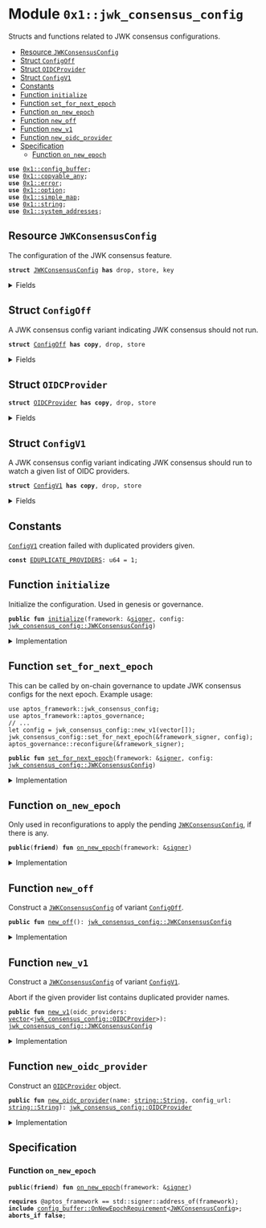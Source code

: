 
<a id="0x1_jwk_consensus_config"></a>

# Module `0x1::jwk_consensus_config`

Structs and functions related to JWK consensus configurations.


-  [Resource `JWKConsensusConfig`](#0x1_jwk_consensus_config_JWKConsensusConfig)
-  [Struct `ConfigOff`](#0x1_jwk_consensus_config_ConfigOff)
-  [Struct `OIDCProvider`](#0x1_jwk_consensus_config_OIDCProvider)
-  [Struct `ConfigV1`](#0x1_jwk_consensus_config_ConfigV1)
-  [Constants](#@Constants_0)
-  [Function `initialize`](#0x1_jwk_consensus_config_initialize)
-  [Function `set_for_next_epoch`](#0x1_jwk_consensus_config_set_for_next_epoch)
-  [Function `on_new_epoch`](#0x1_jwk_consensus_config_on_new_epoch)
-  [Function `new_off`](#0x1_jwk_consensus_config_new_off)
-  [Function `new_v1`](#0x1_jwk_consensus_config_new_v1)
-  [Function `new_oidc_provider`](#0x1_jwk_consensus_config_new_oidc_provider)
-  [Specification](#@Specification_1)
    -  [Function `on_new_epoch`](#@Specification_1_on_new_epoch)


<pre><code><b>use</b> <a href="config_buffer.md#0x1_config_buffer">0x1::config_buffer</a>;
<b>use</b> <a href="../../aptos-stdlib/doc/copyable_any.md#0x1_copyable_any">0x1::copyable_any</a>;
<b>use</b> <a href="../../aptos-stdlib/../move-stdlib/doc/error.md#0x1_error">0x1::error</a>;
<b>use</b> <a href="../../aptos-stdlib/../move-stdlib/doc/option.md#0x1_option">0x1::option</a>;
<b>use</b> <a href="../../aptos-stdlib/doc/simple_map.md#0x1_simple_map">0x1::simple_map</a>;
<b>use</b> <a href="../../aptos-stdlib/../move-stdlib/doc/string.md#0x1_string">0x1::string</a>;
<b>use</b> <a href="system_addresses.md#0x1_system_addresses">0x1::system_addresses</a>;
</code></pre>



<a id="0x1_jwk_consensus_config_JWKConsensusConfig"></a>

## Resource `JWKConsensusConfig`

The configuration of the JWK consensus feature.


<pre><code><b>struct</b> <a href="jwk_consensus_config.md#0x1_jwk_consensus_config_JWKConsensusConfig">JWKConsensusConfig</a> <b>has</b> drop, store, key
</code></pre>



<details>
<summary>Fields</summary>


<dl>
<dt>
<code>variant: <a href="../../aptos-stdlib/doc/copyable_any.md#0x1_copyable_any_Any">copyable_any::Any</a></code>
</dt>
<dd>
 A config variant packed as an <code>Any</code>.
 Currently the variant type is one of the following.
 - <code><a href="jwk_consensus_config.md#0x1_jwk_consensus_config_ConfigOff">ConfigOff</a></code>
 - <code><a href="jwk_consensus_config.md#0x1_jwk_consensus_config_ConfigV1">ConfigV1</a></code>
</dd>
</dl>


</details>

<a id="0x1_jwk_consensus_config_ConfigOff"></a>

## Struct `ConfigOff`

A JWK consensus config variant indicating JWK consensus should not run.


<pre><code><b>struct</b> <a href="jwk_consensus_config.md#0x1_jwk_consensus_config_ConfigOff">ConfigOff</a> <b>has</b> <b>copy</b>, drop, store
</code></pre>



<details>
<summary>Fields</summary>


<dl>
<dt>
<code>dummy_field: bool</code>
</dt>
<dd>

</dd>
</dl>


</details>

<a id="0x1_jwk_consensus_config_OIDCProvider"></a>

## Struct `OIDCProvider`



<pre><code><b>struct</b> <a href="jwk_consensus_config.md#0x1_jwk_consensus_config_OIDCProvider">OIDCProvider</a> <b>has</b> <b>copy</b>, drop, store
</code></pre>



<details>
<summary>Fields</summary>


<dl>
<dt>
<code>name: <a href="../../aptos-stdlib/../move-stdlib/doc/string.md#0x1_string_String">string::String</a></code>
</dt>
<dd>

</dd>
<dt>
<code>config_url: <a href="../../aptos-stdlib/../move-stdlib/doc/string.md#0x1_string_String">string::String</a></code>
</dt>
<dd>

</dd>
</dl>


</details>

<a id="0x1_jwk_consensus_config_ConfigV1"></a>

## Struct `ConfigV1`

A JWK consensus config variant indicating JWK consensus should run to watch a given list of OIDC providers.


<pre><code><b>struct</b> <a href="jwk_consensus_config.md#0x1_jwk_consensus_config_ConfigV1">ConfigV1</a> <b>has</b> <b>copy</b>, drop, store
</code></pre>



<details>
<summary>Fields</summary>


<dl>
<dt>
<code>oidc_providers: <a href="../../aptos-stdlib/../move-stdlib/doc/vector.md#0x1_vector">vector</a>&lt;<a href="jwk_consensus_config.md#0x1_jwk_consensus_config_OIDCProvider">jwk_consensus_config::OIDCProvider</a>&gt;</code>
</dt>
<dd>

</dd>
</dl>


</details>

<a id="@Constants_0"></a>

## Constants


<a id="0x1_jwk_consensus_config_EDUPLICATE_PROVIDERS"></a>

<code><a href="jwk_consensus_config.md#0x1_jwk_consensus_config_ConfigV1">ConfigV1</a></code> creation failed with duplicated providers given.


<pre><code><b>const</b> <a href="jwk_consensus_config.md#0x1_jwk_consensus_config_EDUPLICATE_PROVIDERS">EDUPLICATE_PROVIDERS</a>: u64 = 1;
</code></pre>



<a id="0x1_jwk_consensus_config_initialize"></a>

## Function `initialize`

Initialize the configuration. Used in genesis or governance.


<pre><code><b>public</b> <b>fun</b> <a href="jwk_consensus_config.md#0x1_jwk_consensus_config_initialize">initialize</a>(framework: &<a href="../../aptos-stdlib/../move-stdlib/doc/signer.md#0x1_signer">signer</a>, config: <a href="jwk_consensus_config.md#0x1_jwk_consensus_config_JWKConsensusConfig">jwk_consensus_config::JWKConsensusConfig</a>)
</code></pre>



<details>
<summary>Implementation</summary>


<pre><code><b>public</b> <b>fun</b> <a href="jwk_consensus_config.md#0x1_jwk_consensus_config_initialize">initialize</a>(framework: &<a href="../../aptos-stdlib/../move-stdlib/doc/signer.md#0x1_signer">signer</a>, config: <a href="jwk_consensus_config.md#0x1_jwk_consensus_config_JWKConsensusConfig">JWKConsensusConfig</a>) {
    <a href="system_addresses.md#0x1_system_addresses_assert_aptos_framework">system_addresses::assert_aptos_framework</a>(framework);
    <b>if</b> (!<b>exists</b>&lt;<a href="jwk_consensus_config.md#0x1_jwk_consensus_config_JWKConsensusConfig">JWKConsensusConfig</a>&gt;(@aptos_framework)) {
        <b>move_to</b>(framework, config);
    }
}
</code></pre>



</details>

<a id="0x1_jwk_consensus_config_set_for_next_epoch"></a>

## Function `set_for_next_epoch`

This can be called by on-chain governance to update JWK consensus configs for the next epoch.
Example usage:
```
use aptos_framework::jwk_consensus_config;
use aptos_framework::aptos_governance;
// ...
let config = jwk_consensus_config::new_v1(vector[]);
jwk_consensus_config::set_for_next_epoch(&framework_signer, config);
aptos_governance::reconfigure(&framework_signer);
```


<pre><code><b>public</b> <b>fun</b> <a href="jwk_consensus_config.md#0x1_jwk_consensus_config_set_for_next_epoch">set_for_next_epoch</a>(framework: &<a href="../../aptos-stdlib/../move-stdlib/doc/signer.md#0x1_signer">signer</a>, config: <a href="jwk_consensus_config.md#0x1_jwk_consensus_config_JWKConsensusConfig">jwk_consensus_config::JWKConsensusConfig</a>)
</code></pre>



<details>
<summary>Implementation</summary>


<pre><code><b>public</b> <b>fun</b> <a href="jwk_consensus_config.md#0x1_jwk_consensus_config_set_for_next_epoch">set_for_next_epoch</a>(framework: &<a href="../../aptos-stdlib/../move-stdlib/doc/signer.md#0x1_signer">signer</a>, config: <a href="jwk_consensus_config.md#0x1_jwk_consensus_config_JWKConsensusConfig">JWKConsensusConfig</a>) {
    <a href="system_addresses.md#0x1_system_addresses_assert_aptos_framework">system_addresses::assert_aptos_framework</a>(framework);
    <a href="config_buffer.md#0x1_config_buffer_upsert">config_buffer::upsert</a>(config);
}
</code></pre>



</details>

<a id="0x1_jwk_consensus_config_on_new_epoch"></a>

## Function `on_new_epoch`

Only used in reconfigurations to apply the pending <code><a href="jwk_consensus_config.md#0x1_jwk_consensus_config_JWKConsensusConfig">JWKConsensusConfig</a></code>, if there is any.


<pre><code><b>public</b>(<b>friend</b>) <b>fun</b> <a href="jwk_consensus_config.md#0x1_jwk_consensus_config_on_new_epoch">on_new_epoch</a>(framework: &<a href="../../aptos-stdlib/../move-stdlib/doc/signer.md#0x1_signer">signer</a>)
</code></pre>



<details>
<summary>Implementation</summary>


<pre><code><b>public</b>(<b>friend</b>) <b>fun</b> <a href="jwk_consensus_config.md#0x1_jwk_consensus_config_on_new_epoch">on_new_epoch</a>(framework: &<a href="../../aptos-stdlib/../move-stdlib/doc/signer.md#0x1_signer">signer</a>) <b>acquires</b> <a href="jwk_consensus_config.md#0x1_jwk_consensus_config_JWKConsensusConfig">JWKConsensusConfig</a> {
    <a href="system_addresses.md#0x1_system_addresses_assert_aptos_framework">system_addresses::assert_aptos_framework</a>(framework);
    <b>if</b> (<a href="config_buffer.md#0x1_config_buffer_does_exist">config_buffer::does_exist</a>&lt;<a href="jwk_consensus_config.md#0x1_jwk_consensus_config_JWKConsensusConfig">JWKConsensusConfig</a>&gt;()) {
        <b>let</b> new_config = <a href="config_buffer.md#0x1_config_buffer_extract_v2">config_buffer::extract_v2</a>&lt;<a href="jwk_consensus_config.md#0x1_jwk_consensus_config_JWKConsensusConfig">JWKConsensusConfig</a>&gt;();
        <b>if</b> (<b>exists</b>&lt;<a href="jwk_consensus_config.md#0x1_jwk_consensus_config_JWKConsensusConfig">JWKConsensusConfig</a>&gt;(@aptos_framework)) {
            *<b>borrow_global_mut</b>&lt;<a href="jwk_consensus_config.md#0x1_jwk_consensus_config_JWKConsensusConfig">JWKConsensusConfig</a>&gt;(@aptos_framework) = new_config;
        } <b>else</b> {
            <b>move_to</b>(framework, new_config);
        };
    }
}
</code></pre>



</details>

<a id="0x1_jwk_consensus_config_new_off"></a>

## Function `new_off`

Construct a <code><a href="jwk_consensus_config.md#0x1_jwk_consensus_config_JWKConsensusConfig">JWKConsensusConfig</a></code> of variant <code><a href="jwk_consensus_config.md#0x1_jwk_consensus_config_ConfigOff">ConfigOff</a></code>.


<pre><code><b>public</b> <b>fun</b> <a href="jwk_consensus_config.md#0x1_jwk_consensus_config_new_off">new_off</a>(): <a href="jwk_consensus_config.md#0x1_jwk_consensus_config_JWKConsensusConfig">jwk_consensus_config::JWKConsensusConfig</a>
</code></pre>



<details>
<summary>Implementation</summary>


<pre><code><b>public</b> <b>fun</b> <a href="jwk_consensus_config.md#0x1_jwk_consensus_config_new_off">new_off</a>(): <a href="jwk_consensus_config.md#0x1_jwk_consensus_config_JWKConsensusConfig">JWKConsensusConfig</a> {
    <a href="jwk_consensus_config.md#0x1_jwk_consensus_config_JWKConsensusConfig">JWKConsensusConfig</a> {
        variant: <a href="../../aptos-stdlib/doc/copyable_any.md#0x1_copyable_any_pack">copyable_any::pack</a>( <a href="jwk_consensus_config.md#0x1_jwk_consensus_config_ConfigOff">ConfigOff</a> {} )
    }
}
</code></pre>



</details>

<a id="0x1_jwk_consensus_config_new_v1"></a>

## Function `new_v1`

Construct a <code><a href="jwk_consensus_config.md#0x1_jwk_consensus_config_JWKConsensusConfig">JWKConsensusConfig</a></code> of variant <code><a href="jwk_consensus_config.md#0x1_jwk_consensus_config_ConfigV1">ConfigV1</a></code>.

Abort if the given provider list contains duplicated provider names.


<pre><code><b>public</b> <b>fun</b> <a href="jwk_consensus_config.md#0x1_jwk_consensus_config_new_v1">new_v1</a>(oidc_providers: <a href="../../aptos-stdlib/../move-stdlib/doc/vector.md#0x1_vector">vector</a>&lt;<a href="jwk_consensus_config.md#0x1_jwk_consensus_config_OIDCProvider">jwk_consensus_config::OIDCProvider</a>&gt;): <a href="jwk_consensus_config.md#0x1_jwk_consensus_config_JWKConsensusConfig">jwk_consensus_config::JWKConsensusConfig</a>
</code></pre>



<details>
<summary>Implementation</summary>


<pre><code><b>public</b> <b>fun</b> <a href="jwk_consensus_config.md#0x1_jwk_consensus_config_new_v1">new_v1</a>(oidc_providers: <a href="../../aptos-stdlib/../move-stdlib/doc/vector.md#0x1_vector">vector</a>&lt;<a href="jwk_consensus_config.md#0x1_jwk_consensus_config_OIDCProvider">OIDCProvider</a>&gt;): <a href="jwk_consensus_config.md#0x1_jwk_consensus_config_JWKConsensusConfig">JWKConsensusConfig</a> {
    <b>let</b> name_set = <a href="../../aptos-stdlib/doc/simple_map.md#0x1_simple_map_new">simple_map::new</a>&lt;String, u64&gt;();
    <a href="../../aptos-stdlib/../move-stdlib/doc/vector.md#0x1_vector_for_each_ref">vector::for_each_ref</a>(&oidc_providers, |provider| {
        <b>let</b> provider: &<a href="jwk_consensus_config.md#0x1_jwk_consensus_config_OIDCProvider">OIDCProvider</a> = provider;
        <b>let</b> (_, old_value) = <a href="../../aptos-stdlib/doc/simple_map.md#0x1_simple_map_upsert">simple_map::upsert</a>(&<b>mut</b> name_set, provider.name, 0);
        <b>if</b> (<a href="../../aptos-stdlib/../move-stdlib/doc/option.md#0x1_option_is_some">option::is_some</a>(&old_value)) {
            <b>abort</b>(<a href="../../aptos-stdlib/../move-stdlib/doc/error.md#0x1_error_invalid_argument">error::invalid_argument</a>(<a href="jwk_consensus_config.md#0x1_jwk_consensus_config_EDUPLICATE_PROVIDERS">EDUPLICATE_PROVIDERS</a>))
        }
    });
    <a href="jwk_consensus_config.md#0x1_jwk_consensus_config_JWKConsensusConfig">JWKConsensusConfig</a> {
        variant: <a href="../../aptos-stdlib/doc/copyable_any.md#0x1_copyable_any_pack">copyable_any::pack</a>( <a href="jwk_consensus_config.md#0x1_jwk_consensus_config_ConfigV1">ConfigV1</a> { oidc_providers } )
    }
}
</code></pre>



</details>

<a id="0x1_jwk_consensus_config_new_oidc_provider"></a>

## Function `new_oidc_provider`

Construct an <code><a href="jwk_consensus_config.md#0x1_jwk_consensus_config_OIDCProvider">OIDCProvider</a></code> object.


<pre><code><b>public</b> <b>fun</b> <a href="jwk_consensus_config.md#0x1_jwk_consensus_config_new_oidc_provider">new_oidc_provider</a>(name: <a href="../../aptos-stdlib/../move-stdlib/doc/string.md#0x1_string_String">string::String</a>, config_url: <a href="../../aptos-stdlib/../move-stdlib/doc/string.md#0x1_string_String">string::String</a>): <a href="jwk_consensus_config.md#0x1_jwk_consensus_config_OIDCProvider">jwk_consensus_config::OIDCProvider</a>
</code></pre>



<details>
<summary>Implementation</summary>


<pre><code><b>public</b> <b>fun</b> <a href="jwk_consensus_config.md#0x1_jwk_consensus_config_new_oidc_provider">new_oidc_provider</a>(name: String, config_url: String): <a href="jwk_consensus_config.md#0x1_jwk_consensus_config_OIDCProvider">OIDCProvider</a> {
    <a href="jwk_consensus_config.md#0x1_jwk_consensus_config_OIDCProvider">OIDCProvider</a> { name, config_url }
}
</code></pre>



</details>

<a id="@Specification_1"></a>

## Specification


<a id="@Specification_1_on_new_epoch"></a>

### Function `on_new_epoch`


<pre><code><b>public</b>(<b>friend</b>) <b>fun</b> <a href="jwk_consensus_config.md#0x1_jwk_consensus_config_on_new_epoch">on_new_epoch</a>(framework: &<a href="../../aptos-stdlib/../move-stdlib/doc/signer.md#0x1_signer">signer</a>)
</code></pre>




<pre><code><b>requires</b> @aptos_framework == std::signer::address_of(framework);
<b>include</b> <a href="config_buffer.md#0x1_config_buffer_OnNewEpochRequirement">config_buffer::OnNewEpochRequirement</a>&lt;<a href="jwk_consensus_config.md#0x1_jwk_consensus_config_JWKConsensusConfig">JWKConsensusConfig</a>&gt;;
<b>aborts_if</b> <b>false</b>;
</code></pre>


[move-book]: https://cedra.dev/move/book/SUMMARY
